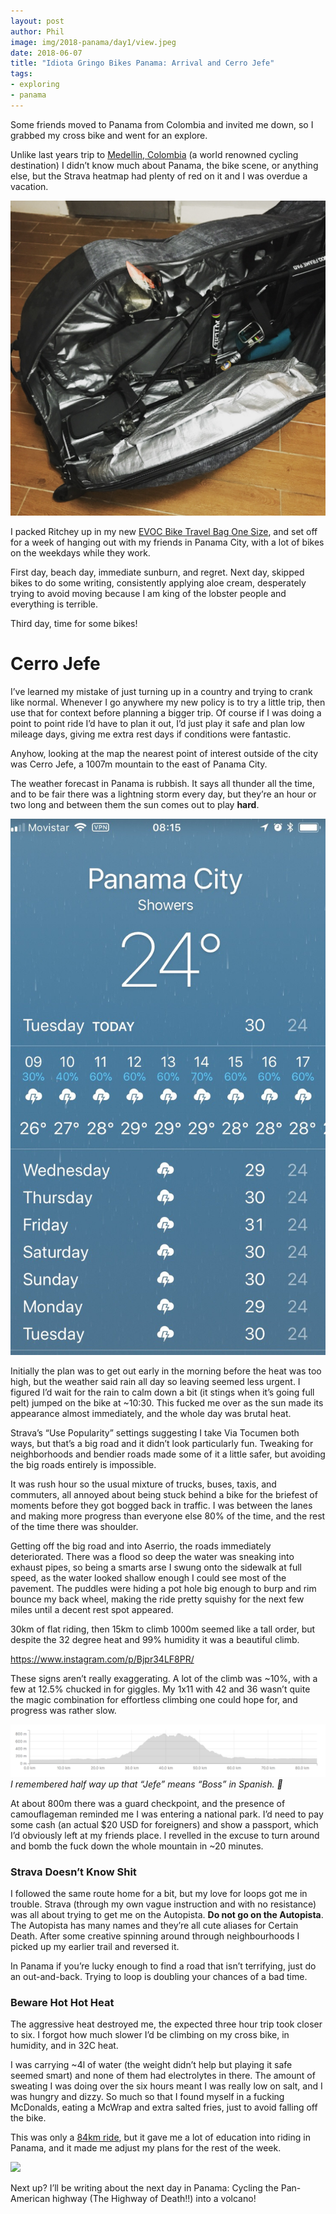 ```yaml
---
layout: post
author: Phil
image: img/2018-panama/day1/view.jpeg
date: 2018-06-07
title: "Idiota Gringo Bikes Panama: Arrival and Cerro Jefe"
tags:
- exploring
- panama
---
```


Some friends moved to Panama from Colombia and invited me down, so I grabbed my cross bike and went for an explore.

Unlike last years trip to [Medellin, Colombia](/colombia-not-a-bike-bag/) (a world renowned cycling destination) I didn’t know much about Panama, the bike scene, or anything else, but the Strava heatmap had plenty of red on it and I was overdue a vacation.

![](img/2018-panama/day1/bag.jpeg)

I packed Ritchey up in my new [EVOC Bike Travel Bag One Size](https://www.clevertraining.com/evoc-bike-travel-bag-one-size), and set off for a week of hanging out with my friends in Panama City, with a lot of bikes on the weekdays while they work.

First day, beach day, immediate sunburn, and regret. Next day, skipped bikes to do some writing, consistently applying aloe cream, desperately trying to avoid moving because I am king of the lobster people and everything is terrible.

Third day, time for some bikes!

# Cerro Jefe

I’ve learned my mistake of just turning up in a country and trying to crank like normal. Whenever I go anywhere my new policy is to try a little trip, then use that for context before planning a bigger trip. Of course if I was doing a point to point ride I’d have to plan it out, I’d just play it safe and plan low mileage days, giving me extra rest days if conditions were fantastic.

Anyhow, looking at the map the nearest point of interest outside of the city was Cerro Jefe, a 1007m mountain to the east of Panama City.

The weather forecast in Panama is rubbish. It says all thunder all the time, and to be fair there was a lightning storm every day, but they’re an hour or two long and between them the sun comes out to play **hard**.

![](img/2018-panama/day1/weather.jpeg)

Initially the plan was to get out early in the morning before the heat was too high, but the weather said rain all day so leaving seemed less urgent. I figured I’d wait for the rain to calm down a bit (it stings when it’s going full pelt) jumped on the bike at ~10:30. This fucked me over as the sun made its appearance almost immediately, and the whole day was brutal heat.

Strava’s “Use Popularity” settings suggesting I take Via Tocumen both ways, but that’s a big road and it didn’t look particularly fun. Tweaking for neighborhoods and bendier roads made some of it a little safer, but avoiding the big roads entirely is impossible.

It was rush hour so the usual mixture of trucks, buses, taxis, and commuters, all annoyed about being stuck behind a bike for the briefest of moments before they got bogged back in traffic. I was between the lanes and making more progress than everyone else 80% of the time, and the rest of the time there was shoulder.

Getting off the big road and into Aserrio, the roads immediately deteriorated. There was a flood so deep the water was sneaking into exhaust pipes, so being a smarts arse I swung onto the sidewalk at full speed, as the water looked shallow enough I could see most of the pavement. The puddles were hiding a pot hole big enough to burp and rim bounce my back wheel, making the ride pretty squishy for the next few miles until a decent rest spot appeared.

30km of flat riding, then 15km to climb 1000m seemed like a tall order, but despite the 32 degree heat and 99% humidity it was a beautiful climb.

https://www.instagram.com/p/Bjpr34LF8PR/

These signs aren’t really exaggerating. A lot of the climb was ~10%, with a few at 12.5% chucked in for giggles. My 1x11 with 42 and 36 wasn’t quite the magic combination for effortless climbing one could hope for, and progress was rather slow.

![I remembered half way up that “Jefe” means “Boss” in Spanish. 🤣](img/2018-panama/day1/jefe.png)*I remembered half way up that “Jefe” means “Boss” in Spanish. 🤣*

At about 800m there was a guard checkpoint, and the presence of camouflageman reminded me I was entering a national park. I’d need to pay some cash (an actual $20 USD for foreigners) and show a passport, which I’d obviously left at my friends place. I revelled in the excuse to turn around and bomb the fuck down the whole mountain in ~20 minutes.

### Strava Doesn’t Know Shit

I followed the same route home for a bit, but my love for loops got me in trouble. Strava (through my own vague instruction and with no resistance) was all about trying to get me on the Autopista. **Do not go on the Autopista**. The Autopista has many names and they’re all cute aliases for Certain Death. After some creative spinning around through neighbourhoods I picked up my earlier trail and reversed it.

In Panama if you’re lucky enough to find a road that isn’t terrifying, just do an out-and-back. Trying to loop is doubling your chances of a bad time.

### Beware Hot Hot Heat

The aggressive heat destroyed me, the expected three hour trip took closer to six. I forgot how much slower I’d be climbing on my cross bike, in humidity, and in 32C heat.

I was carrying ~4l of water (the weight didn’t help but playing it safe seemed smart) and none of them had electrolytes in there. The amount of sweating I was doing over the six hours meant I was really low on salt, and I was hungry and dizzy. So much so that I found myself in a fucking McDonalds, eating a McWrap and extra salted fries, just to avoid falling off the bike.

This was only a [84km ride](https://www.strava.com/activities/1619634842), but it gave me a lot of education into riding in Panama, and it made me adjust my plans for the rest of the week.

![](https://cdn-images-1.medium.com/max/2000/1*AyK2DyurVGniDFcm09zGIw@2x.jpeg)

Next up? I’ll be writing about the next day in Panama: Cycling the Pan-American highway (The Highway of Death!!) into a volcano!
